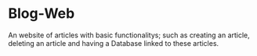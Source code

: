 # Blog-Web
An website of articles with basic functionalitys; such as creating an article, deleting an article and having a Database linked to these articles. 

